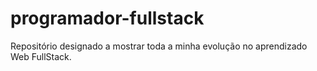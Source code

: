 # programador-fullstack
 Repositório designado a mostrar toda a minha evolução no aprendizado Web FullStack.
 
